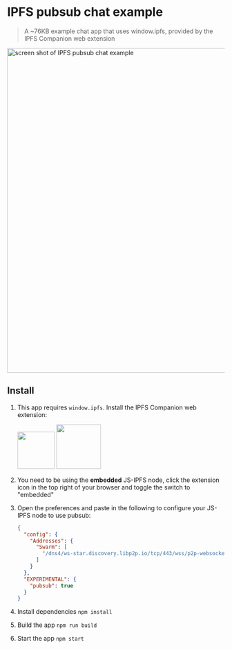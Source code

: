 # IPFS pubsub chat example

> A ~76KB example chat app that uses window.ipfs, provided by the IPFS Companion web extension

<img width="752" alt="screen shot of IPFS pubsub chat example" src="https://user-images.githubusercontent.com/152863/36670485-744ca964-1af0-11e8-82f9-a591a90522a3.png">

## Install

1. This app requires `window.ipfs`. Install the IPFS Companion web extension:

    <a href="https://addons.mozilla.org/en-US/firefox/addon/ipfs-companion/" title="Get the add-on"><img width="86" src="https://blog.mozilla.org/addons/files/2015/11/AMO-button_1.png" /></a> <a href="https://chrome.google.com/webstore/detail/ipfs-companion/nibjojkomfdiaoajekhjakgkdhaomnch" title="Get the extension"><img width="103" src="https://developer.chrome.com/webstore/images/ChromeWebStore_BadgeWBorder_v2_206x58.png" /></a>

2. You need to be using the **embedded** JS-IPFS node, click the extension icon in the top right of your browser and toggle the switch to "embedded"
3. Open the preferences and paste in the following to configure your JS-IPFS node to use pubsub:

    ```json
    {
      "config": {
        "Addresses": {
          "Swarm": [
            "/dns4/ws-star.discovery.libp2p.io/tcp/443/wss/p2p-websocket-star"
          ]
        }
      },
      "EXPERIMENTAL": {
        "pubsub": true
      }
    }
    ```

4. Install dependencies `npm install`
5. Build the app `npm run build`
6. Start the app `npm start`
